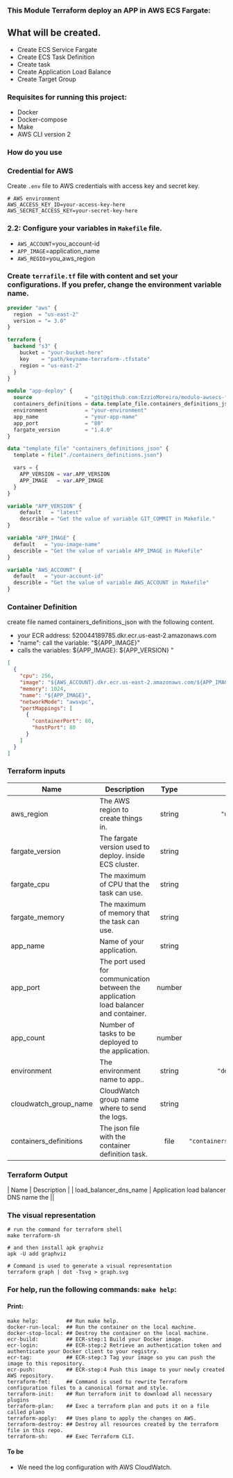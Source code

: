 ### This Module Terraform deploy an APP in AWS ECS Fargate:

## What will be created.
* Create ECS Service Fargate
* Create ECS Task Definition
* Create task
* Create Application Load Balance
* Create Target Group

### Requisites for running this project:
- Docker
- Docker-compose
- Make
- AWS CLI version 2

### How do you use
### Credential for AWS
Create `.env` file to AWS credentials with access key and secret key.
```shell
# AWS environment
AWS_ACCESS_KEY_ID=your-access-key-here
AWS_SECRET_ACCESS_KEY=your-secret-key-here
```

### 2.2: Configure your variables in `Makefile` file.
- `AWS_ACCOUNT`=you_account-id
- `APP_IMAGE`=application_name
- `AWS_REGIO`=you_aws_region

### Create `terrafile.tf` file with content and set your configurations. If you prefer, change the environment variable name.
```terraform
provider "aws" {
  region  = "us-east-2"
  version = "= 3.0"
}

terraform {
  backend "s3" {
    bucket = "your-bucket-here"
    key    = "path/keyname-terraform-.tfstate"
    region = "us-east-2"
  }
} 

module "app-deploy" {
  source                 = "git@github.com:EzzioMoreira/modulo-awsecs-fargate.git?ref=v1.3"
  containers_definitions = data.template_file.containers_definitions_json.rendered
  environment            = "your-environment"
  app_name               = "your-app-name"
  app_port               = "80"
  fargate_version        = "1.4.0"
}

data "template_file" "containers_definitions_json" {
  template = file("./containers_definitions.json")

  vars = {
    APP_VERSION = var.APP_VERSION
    APP_IMAGE   = var.APP_IMAGE
  }
}

variable "APP_VERSION" {
    default   = "latest"
    describle = "Get the value of variable GIT_COMMIT in Makefile."
}

variable "APP_IMAGE" {
  default   = "you-image-name"
  describle = "Get the value of variable APP_IMAGE in Makefile"
}

variable "AWS_ACCOUNT" {
  default   = "your-account-id"
  describle = "Get the value of variable AWS_ACCOUNT in Makefile"
}

```
### Container Definition
create file named containers_definitions_json with the following content.
- your ECR address: 520044189785.dkr.ecr.us-east-2.amazonaws.com
- "name": call the variable:  "${APP_IMAGE}"
- calls the variables: ${APP_IMAGE}: ${APP_VERSION} "
```json
[
  {
    "cpu": 256,
    "image": "${AWS_ACCOUNT}.dkr.ecr.us-east-2.amazonaws.com/${APP_IMAGE}:${APP_VERSION}",
    "memory": 1024,
    "name": "${APP_IMAGE}",
    "networkMode": "awsvpc",
    "portMappings": [
      {
        "containerPort": 80,
        "hostPort": 80
      }
    ]
  }
]
```

### Terraform inputs

| Name | Description | Type | Default | Required |
|------|-------------|:----:|:-----:|:-----:|
| aws\_region | The AWS region to create things in. | string | `"us-east-2"` | no |
| fargate\_version | The fargate version used to deploy. inside ECS cluster. | string | `"1.3.0"` | no |
| fargate\_cpu | The maximum of CPU that the task can use. | string | 1024 | no |
| fargate\_memory | The maximum of memory that the task can use. | string | `"2048"` | no |
| app\_name | Name of your application. | string | `"empty"` | yes |
| app\_port | The port used for communication between the application load balancer and container. | number | `"80"` | no |
| app\_count | Number of tasks to be deployed to the application. | number | `"1"` | no |
| environment | The environment name to app.. | string | `"development"` | no |
| cloudwatch\_group_name | CloudWatch group name where to send the logs. | string | yes | 
| containers\_definitions | The json file with the container definition task. | file | `"containers_definitions.json"` | yes ||

### Terraform Output

| Name | Description |
| load\_balancer\_dns\_name | Application load balancer DNS name the  ||

### The visual representation
```shell
# run the command for terraform shell
make terraform-sh

# and then install apk graphviz
apk -U add graphviz

# Command is used to generate a visual representation
terraform graph | dot -Tsvg > graph.svg
```
### For help, run the following commands: `make help`:
#### Print:

```make
make help:         ## Run make help.
docker-run-local:  ## Run the container on the local machine.
docker-stop-local: ## Destroy the container on the local machine.
ecr-build:         ## ECR-step:1 Build your Docker image.
ecr-login:         ## ECR-step:2 Retrieve an authentication token and authenticate your Docker client to your registry.
ecr-tag:           ## ECR-step:3 Tag your image so you can push the image to this repository.
ecr-push:          ## ECR-step:4 Push this image to your newly created AWS repository.
terraform-fmt:     ## Command is used to rewrite Terraform configuration files to a canonical format and style.
terraform-init:    ## Run terraform init to download all necessary plugins
terraform-plan:    ## Exec a terraform plan and puts it on a file called plano
terraform-apply:   ## Uses plano to apply the changes on AWS.
terraform-destroy: ## Destroy all resources created by the terraform file in this repo.
terraform-sh:      ## Exec Terraform CLI.
```

#### To be
- We need the log configuration with AWS CloudWatch.
